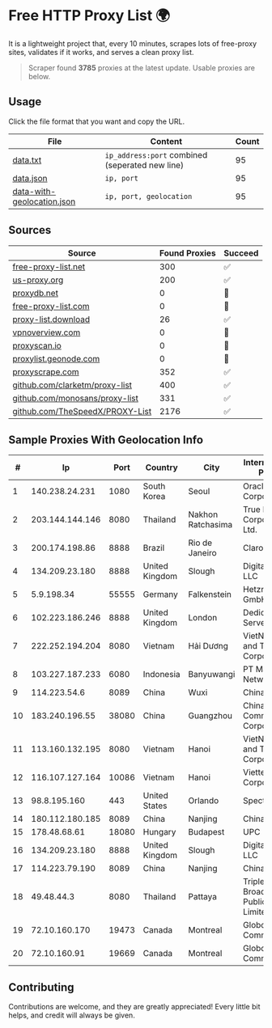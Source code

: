 
# Free HTTP Proxy List 🌍

It is a lightweight project that, every 10 minutes, scrapes lots of free-proxy sites, validates if it works, and serves a clean proxy list.


> Scraper found **3785** proxies at the latest update. Usable proxies are below.

## Usage

Click the file format that you want and copy the URL.


|File|Content|Count|
|----|-------|-----|
|[data.txt](https://raw.githubusercontent.com/themiralay/Proxy-List-World/master/data.txt)|`ip_address:port` combined (seperated new line)|95|
|[data.json](https://raw.githubusercontent.com/themiralay/Proxy-List-World/master/data.json)|`ip, port`|95|
|[data-with-geolocation.json](https://raw.githubusercontent.com/themiralay/Proxy-List-World/master/data-with-geolocation.json)|`ip, port, geolocation`|95|

## Sources

|Source|Found Proxies|Succeed|
|------|-------------|-------|
|[free-proxy-list.net](https://free-proxy-list.net)|300|✅|
|[us-proxy.org](https://www.us-proxy.org)|200|✅|
|[proxydb.net](http://proxydb.net)|0|🚫|
|[free-proxy-list.com](https://free-proxy-list.com/?page=&port=&type%5B%5D=http&type%5B%5D=https&up_time=0&search=Search)|0|🚫|
|[proxy-list.download](https://www.proxy-list.download/HTTP)|26|✅|
|[vpnoverview.com](https://vpnoverview.com/privacy/anonymous-browsing/free-proxy-servers)|0|🚫|
|[proxyscan.io](https://www.proxyscan.io)|0|🚫|
|[proxylist.geonode.com](https://proxylist.geonode.com/api/proxy-list?limit=300&page=1&sort_by=lastChecked&sort_type=desc&protocols=http,https)|0|🚫|
|[proxyscrape.com](https://api.proxyscrape.com/v2/?request=displayproxies&protocol=http&timeout=10000&country=all&ssl=all&anonymity=all)|352|✅|
|[github.com/clarketm/proxy-list](https://raw.githubusercontent.com/clarketm/proxy-list/master/proxy-list-raw.txt)|400|✅|
|[github.com/monosans/proxy-list](https://raw.githubusercontent.com/monosans/proxy-list/main/proxies/http.txt)|331|✅|
|[github.com/TheSpeedX/PROXY-List](https://raw.githubusercontent.com/TheSpeedX/PROXY-List/master/http.txt)|2176|✅|


## Sample Proxies With Geolocation Info

|#|Ip|Port|Country|City|Internet Service Provider|
|-|--|----|-------|----|-------------------------|
|1|140.238.24.231|1080|South Korea|Seoul|Oracle Corporation|
|2|203.144.144.146|8080|Thailand|Nakhon Ratchasima|True Internet Corporation CO. Ltd.|
|3|200.174.198.86|8888|Brazil|Rio de Janeiro|Claro S.A|
|4|134.209.23.180|8888|United Kingdom|Slough|DigitalOcean, LLC|
|5|5.9.198.34|55555|Germany|Falkenstein|Hetzner Online GmbH|
|6|102.223.186.246|8888|United Kingdom|London|Dedicated Servers|
|7|222.252.194.204|8080|Vietnam|Hải Dương|VietNam Post and Telecom Corporation|
|8|103.227.187.233|6080|Indonesia|Banyuwangi|PT Master Star Network|
|9|114.223.54.6|8089|China|Wuxi|Chinanet|
|10|183.240.196.55|38080|China|Guangzhou|China Mobile Communications Corporation|
|11|113.160.132.195|8080|Vietnam|Hanoi|VietNam Post and Telecom Corporation|
|12|116.107.127.164|10086|Vietnam|Hanoi|Viettel Corporation|
|13|98.8.195.160|443|United States|Orlando|Spectrum|
|14|180.112.180.185|8089|China|Nanjing|Chinanet|
|15|178.48.68.61|18080|Hungary|Budapest|UPC|
|16|134.209.23.180|8888|United Kingdom|Slough|DigitalOcean, LLC|
|17|114.223.79.190|8089|China|Nanjing|Chinanet|
|18|49.48.44.3|8080|Thailand|Pattaya|Triple T Broadband Public Company Limited|
|19|72.10.160.170|19473|Canada|Montreal|GloboTech Communications|
|20|72.10.160.91|19669|Canada|Montreal|GloboTech Communications|



## Contributing

Contributions are welcome, and they are greatly appreciated! Every
little bit helps, and credit will always be given.

